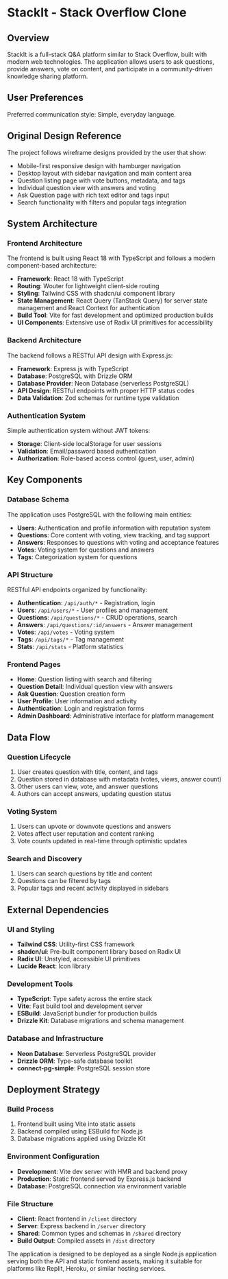 # StackIt - Stack Overflow Clone

## Overview

StackIt is a full-stack Q&A platform similar to Stack Overflow, built with modern web technologies. The application allows users to ask questions, provide answers, vote on content, and participate in a community-driven knowledge sharing platform.

## User Preferences

Preferred communication style: Simple, everyday language.

## Original Design Reference
The project follows wireframe designs provided by the user that show:
- Mobile-first responsive design with hamburger navigation
- Desktop layout with sidebar navigation and main content area  
- Question listing page with vote buttons, metadata, and tags
- Individual question view with answers and voting
- Ask Question page with rich text editor and tags input
- Search functionality with filters and popular tags integration

## System Architecture

### Frontend Architecture
The frontend is built using React 18 with TypeScript and follows a modern component-based architecture:

- **Framework**: React 18 with TypeScript
- **Routing**: Wouter for lightweight client-side routing
- **Styling**: Tailwind CSS with shadcn/ui component library
- **State Management**: React Query (TanStack Query) for server state management and React Context for authentication
- **Build Tool**: Vite for fast development and optimized production builds
- **UI Components**: Extensive use of Radix UI primitives for accessibility

### Backend Architecture
The backend follows a RESTful API design with Express.js:

- **Framework**: Express.js with TypeScript
- **Database**: PostgreSQL with Drizzle ORM
- **Database Provider**: Neon Database (serverless PostgreSQL)
- **API Design**: RESTful endpoints with proper HTTP status codes
- **Data Validation**: Zod schemas for runtime type validation

### Authentication System
Simple authentication system without JWT tokens:

- **Storage**: Client-side localStorage for user sessions
- **Validation**: Email/password based authentication
- **Authorization**: Role-based access control (guest, user, admin)

## Key Components

### Database Schema
The application uses PostgreSQL with the following main entities:

- **Users**: Authentication and profile information with reputation system
- **Questions**: Core content with voting, view tracking, and tag support
- **Answers**: Responses to questions with voting and acceptance features
- **Votes**: Voting system for questions and answers
- **Tags**: Categorization system for questions

### API Structure
RESTful API endpoints organized by functionality:

- **Authentication**: `/api/auth/*` - Registration, login
- **Users**: `/api/users/*` - User profiles and management
- **Questions**: `/api/questions/*` - CRUD operations, search
- **Answers**: `/api/questions/:id/answers` - Answer management
- **Votes**: `/api/votes` - Voting system
- **Tags**: `/api/tags/*` - Tag management
- **Stats**: `/api/stats` - Platform statistics

### Frontend Pages
- **Home**: Question listing with search and filtering
- **Question Detail**: Individual question view with answers
- **Ask Question**: Question creation form
- **User Profile**: User information and activity
- **Authentication**: Login and registration forms
- **Admin Dashboard**: Administrative interface for platform management

## Data Flow

### Question Lifecycle
1. User creates question with title, content, and tags
2. Question stored in database with metadata (votes, views, answer count)
3. Other users can view, vote, and answer questions
4. Authors can accept answers, updating question status

### Voting System
1. Users can upvote or downvote questions and answers
2. Votes affect user reputation and content ranking
3. Vote counts updated in real-time through optimistic updates

### Search and Discovery
1. Users can search questions by title and content
2. Questions can be filtered by tags
3. Popular tags and recent activity displayed in sidebars

## External Dependencies

### UI and Styling
- **Tailwind CSS**: Utility-first CSS framework
- **shadcn/ui**: Pre-built component library based on Radix UI
- **Radix UI**: Unstyled, accessible UI primitives
- **Lucide React**: Icon library

### Development Tools
- **TypeScript**: Type safety across the entire stack
- **Vite**: Fast build tool and development server
- **ESBuild**: JavaScript bundler for production builds
- **Drizzle Kit**: Database migrations and schema management

### Database and Infrastructure
- **Neon Database**: Serverless PostgreSQL provider
- **Drizzle ORM**: Type-safe database toolkit
- **connect-pg-simple**: PostgreSQL session store

## Deployment Strategy

### Build Process
1. Frontend built using Vite into static assets
2. Backend compiled using ESBuild for Node.js
3. Database migrations applied using Drizzle Kit

### Environment Configuration
- **Development**: Vite dev server with HMR and backend proxy
- **Production**: Static frontend served by Express.js backend
- **Database**: PostgreSQL connection via environment variable

### File Structure
- **Client**: React frontend in `/client` directory
- **Server**: Express backend in `/server` directory  
- **Shared**: Common types and schemas in `/shared` directory
- **Build Output**: Compiled assets in `/dist` directory

The application is designed to be deployed as a single Node.js application serving both the API and static frontend assets, making it suitable for platforms like Replit, Heroku, or similar hosting services.